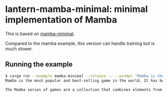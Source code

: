 # lantern-mamba-minimal: minimal implementation of Mamba

This is based on [mamba-minimal](https://github.com/johnma2006/mamba-minimal).

Compared to the mamba example, this version can handle training but is much
slower.

## Running the example

```bash
$ cargo run --example mamba-minimal --release -- --prompt "Mamba is the"
Mamba is the most popular and best-selling game in the world. It has been downloaded more than 1,000 times by over 1 million people worldwide since its release on March 18th 2016.

The Mamba series of games are a collection that combines elements from all genres including action, adventure, strategy & puzzle games with some unique gameplay features such as stealth and survival. The game is also known for its innovative graphics and the ability to play in a variety of different modes like single player or multiplayer.
```
